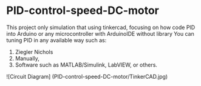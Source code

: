 # PID-control-speed-DC-motor
This project only simulation that using tinkercad, focusing on how code PID into Arduino or any microcontroller with ArduinoIDE without library
You can tuning PID in any available way such as:
1. Ziegler Nichols
2. Manually,
3. Software such as MATLAB/Simulink, LabVIEW, or others.

![Circuit Diagram] (PID-control-speed-DC-motor/TinkerCAD.jpg)
